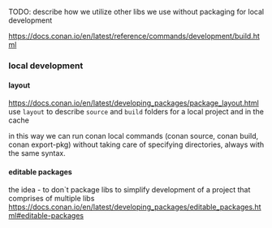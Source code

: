 TODO: describe how we utilize other libs we use without packaging for local development



https://docs.conan.io/en/latest/reference/commands/development/build.html

### local development
#### layout
https://docs.conan.io/en/latest/developing_packages/package_layout.html
use `layout` to describe `source` and `build` folders for a local project
and in the cache


in this way we can run conan local commands
(conan source, conan build, conan export-pkg) without taking care of specifying directories, always with the same syntax.

#### editable packages
the idea - to don`t package libs to simplify development of a project that comprises of multiple libs
https://docs.conan.io/en/latest/developing_packages/editable_packages.html#editable-packages
